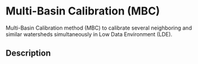# Multi-Basin Calibration (MBC)
Multi-Basin Calibration method (MBC) to calibrate several neighboring and similar watersheds simultaneously in Low Data Environment (LDE).


## Description
